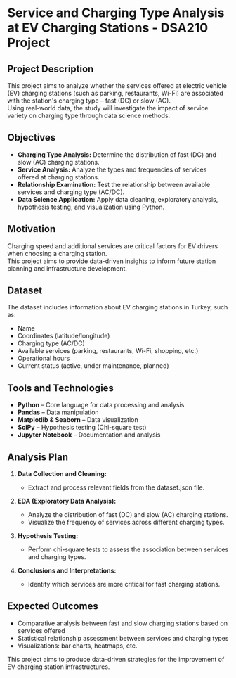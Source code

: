 # Service and Charging Type Analysis at EV Charging Stations - DSA210 Project

## **Project Description**
This project aims to analyze whether the services offered at electric vehicle (EV) charging stations (such as parking, restaurants, Wi-Fi) are associated with the station's charging type – fast (DC) or slow (AC).  
Using real-world data, the study will investigate the impact of service variety on charging type through data science methods.

## **Objectives**
- **Charging Type Analysis:** Determine the distribution of fast (DC) and slow (AC) charging stations.  
- **Service Analysis:** Analyze the types and frequencies of services offered at charging stations.  
- **Relationship Examination:** Test the relationship between available services and charging type (AC/DC).  
- **Data Science Application:** Apply data cleaning, exploratory analysis, hypothesis testing, and visualization using Python.

## **Motivation**
Charging speed and additional services are critical factors for EV drivers when choosing a charging station.  
This project aims to provide data-driven insights to inform future station planning and infrastructure development.

## **Dataset**
The dataset includes information about EV charging stations in Turkey, such as:
- Name
- Coordinates (latitude/longitude)
- Charging type (AC/DC)
- Available services (parking, restaurants, Wi-Fi, shopping, etc.)
- Operational hours
- Current status (active, under maintenance, planned)

## **Tools and Technologies**
- **Python** – Core language for data processing and analysis  
- **Pandas** – Data manipulation  
- **Matplotlib & Seaborn** – Data visualization  
- **SciPy** – Hypothesis testing (Chi-square test)  
- **Jupyter Notebook** – Documentation and analysis

## **Analysis Plan**
1. **Data Collection and Cleaning:**  
   - Extract and process relevant fields from the dataset.json file.

2. **EDA (Exploratory Data Analysis):**  
   - Analyze the distribution of fast (DC) and slow (AC) charging stations.
   - Visualize the frequency of services across different charging types.

3. **Hypothesis Testing:**  
   - Perform chi-square tests to assess the association between services and charging types.

4. **Conclusions and Interpretations:**  
   - Identify which services are more critical for fast charging stations.

## **Expected Outcomes**
- Comparative analysis between fast and slow charging stations based on services offered
- Statistical relationship assessment between services and charging types
- Visualizations: bar charts, heatmaps, etc.

This project aims to produce data-driven strategies for the improvement of EV charging station infrastructures.